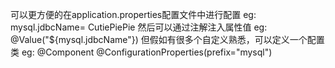 可以更方便的在application.properties配置文件中进行配置
eg:
mysql.jdbcName= CutiePiePie
然后可以通过注解注入属性值
eg: @Value("${mysql.jdbcName"})
但假如有很多个自定义熟悉，可以定义一个配置类
eg:
@Component
@ConfigurationProperties(prefix="mysql")